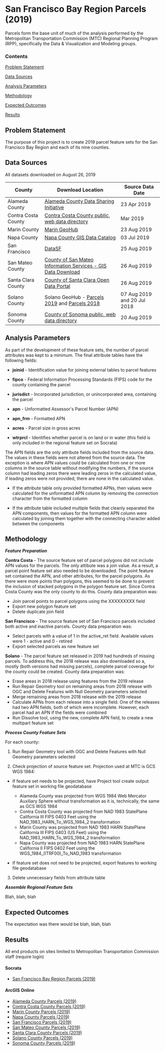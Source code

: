 # San Francisco Bay Region Parcels (2019) 

Parcels form the base unit of much of the analysis performed by the Metropolitan Transportation Commission (MTC) Regional Planning Program (RPP), specifically the Data & Visualization and Modeling groups.


### Contents 

[Problem Statement](#problem-statement)

[Data Sources](#data-sources) 

[Analysis Parameters](#analysis-parameters)

[Methodology](#methodology)

[Expected Outcomes](#expected-outcomes)

[Results](#results) 


## Problem Statement
The purpose of this project is to create 2019 parcel feature sets for the San Francisco Bay Region and each of its nine counties. 


## Data Sources 
All datasets downloaded on August 26, 2019

| County | Download Location | Source Data Date |
| --- | --- | --- |
| Alameda County | [Alameda County Data Sharing Initiative](https://data.acgov.org/Geospatial-Data/Alameda-County-Parcel-Boundaries/2m43-xsic) | 23 Apr 2019 |
| Contra Costa County | [Contra Costa County public, web data directory](https://gis.cccounty.us/Downloads/Assessor/) | Mar 2019 |
| Marin County | [Marin GeoHub](https://gisopendata.marincounty.org/datasets/MarinCounty::parcel) | 23 Aug 2019 |
| Napa County | [Napa County GIS Data Catalog](http://gis.napa.ca.gov/giscatalog/catalog_xml.asp) | 03 Jul 2019 |
| San Francisco | [DataSF](https://data.sfgov.org/Geographic-Locations-and-Boundaries/Parcels-Active-and-Retired/acdm-wktn) | 25 Aug 2019 |
| San Mateo County | [County of San Mateo Information Services - GIS Data Download](https://isd.smcgov.org/gis-data-download) | 26 Aug 2019 |
| Santa Clara County | [County of Santa Clara Open Data Portal](https://data.sccgov.org/Government/Parcels/6p99-rtwk) | 26 Aug 2019 |
| Solano County | Solano GeoHub - [Parcels 2019](http://geohub-doitgis.opendata.arcgis.com/datasets/parcels2018-2) and [Parcels 2018](http://geohub-doitgis.opendata.arcgis.com/datasets/parcels2018) | 07 Aug 2019 and 20 Jul 2018 |
| Sonoma County | [County of Sonoma public, web data directory](https://links.sonoma-county.org/nlhrCoQbqzY/) | 20 Aug 2019 |


## Analysis Parameters

As part of the development of these feature sets, the number of parcel attributes was kept to a minimum. The final attribute tables have the following fields:
  + **joinid** - Identification value for joining external tables to parcel features
  
  + **fipco** - Federal Information Processing Standards (FIPS) code for the county containing the parcel
  
  + **jurisdict** - Incorporated jurisdiction, or unincorporated area, containing the parcel
  
  + **apn** - Unformatted Assessor's Parcel Number (APN)
  
  + **apn_frm** - Formatted APN
  
  + **acres** - Parcel size in gross acres
  
  + **wtrprcl** - Identifies whether parcel is on land or in water (this field is only included in the regional feature set on Socrata)

The APN fields are the only attribute fields included from the source data. The values in these fields were not altered from the source data. The exception is where APN values could be calculated from one or more columns in the source table without modifying the numbers, if the source column had leading zeros there were leading zeros in the calculated value, if leading zeros were not provided, there are none in the calculated value.

  + If the attribute table only provided formatted APNs, then values were calculated for the unformatted APN column by removing the connection character from the formatted column
  
  + If the attribute table included multiple fields that cleanly separated the APN components, then values for the formatted APN column were calculated by joining them together with the connecting character added between the components


## Methodology 

***Feature Preparation***

__Contra Costa__ - The source feature set of parcel polygons did not include APN values for the parcels. The only attibute was a join value. As a result, a parcel point feature set also needed to be downloaded. The point feature set contained the APN, and other attributes, for the parcel polygons. As there were more points than polygons, this seemed to be done to prevent the inclusion of stacked polygons in the polygon feature set. Since Contra Costa County was the only county to do this. County data preparation was:
  + Join parcel points to parcel polygons using the XXXXXXXXX field
  + Export new polygon feature set
  + Delete duplicate join field

__San Francisco__ - The source feature set of San Francisco parcels included both active and inactive parcels. County data preparation was:
  + Select parcels with a value of 1 in the active_ret field. Available values were 1 - active and 0 - retired
  + Export selected parcels as new feature set

__Solano__ - The parcel feature set released in 2019 had hundreds of missing parcels. To address this, the 2018 release was also downloaded so a, mostly (both versions had missing parcels), complete parcel coverage for the county could be created. County data preparation was:
  + Erase areas in 2018 release using features from the 2019 release
  + Run Repair Geometry tool on remaining areas from 2018 release with OGC and Delete Features with Null Geometry parameters selected
  + Merge remaining areas from 2018 release with the 2019 release
  + Calculate APNs from each release into a single field. One of the releases had two APN fields, both of which were incomplete. However, each parcel had an APN if the fields were combined
  + Run Dissolve tool, using the new, complete APN field, to create a new multipart feature set



***Process County Feature Sets***

For each county:
1. Run Repair Geometry tool with OGC and Delete Features with Null Geometry parameters selected

2. Check projection of source feature set. Projection used at MTC is GCS WGS 1984:
  + If feature set needs to be projected, have Project tool create output feature set in working file geodatabase
    + Alameda County was projected from WGS 1984 Web Mercator Auxiliary Sphere without transformation as it is, technically, the same as GCS WGS 1984
    + Contra Costa County was projected from NAD 1983 StatePlane California III FIPS 0403 Feet using the NAD_1983_HARN_To_WGS_1984_2 transformation
    + Marin County was projected from NAD 1983 HARN StatePlane California III FIPS 0403 (US Feet) using the NAD_1983_HARN_To_WGS_1984_2 transformation
    + Napa County was projected from NAD 1983 HARN StatePlane California II FIPS 0402 Feet using the WGS_1984_(ITRF00)_To_NAD_1983 transformation

  + If feature set does not need to be projected, export features to working file geodatabase
  
3. Delete unnecessary fields from attribute table 


***Assemble Regional Feature Sets***

Blah, blah, blah


## Expected Outcomes
The expectation was there would be blah, blah, blah


## Results 
All end products on sites limited to Metropolitan Transportation Commission staff (require login)

#### Socrata
- [San Francisco Bay Region Parcels (2019)](https://data.bayareametro.gov/Cadastral/Parcels-2019/kah7-2qc6)

#### ArcGIS Online
- [Alameda County Parcels (2019)]()
- [Contra Costa County Parcels (2019)]()
- [Marin County Parcels (2019)]()
- [Napa County Parcels (2019)]()
- [San Francisco Parcels (2019)]()
- [San Mateo County Parcels (2019)]()
- [Santa Clara County Parcels (2019)]()
- [Solano County Parcels (2019)]()
- [Sonoma County Parcels (2019)]()
